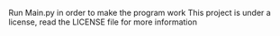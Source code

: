 Run Main.py in order to make the program work
This project is under a license, read the LICENSE file for more information
